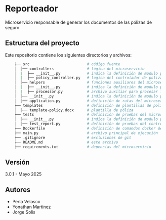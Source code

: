 # Reporteador

Microservicio responsable de generar los documentos de las pólizas de seguro

## Estructura del proyecto

Este repositorio contiene los siguientes directorios y archivos:

```bash
    ├── src                          # código fuente
    │  ├── controllers               # lógica del microservicio 
    │  |  ├── __init__.py            # indica la definición de modulo python
    │  |  ├── policy_controller.py   # logica del controlador de polizas
    │  ├── helpers                   # funciones auxiliares del microservicio
    │  |  ├── __init__.py            # indica la definición de modulo python
    │  |  ├── processor.py           # archivo auxiliar para procesar la plantilla de la póliza
    │  ├── __init__.py               # indica la definición de modulo python
    │  ├── application.py            # definición de rutas del microservicio
    ├── templates                    # definición de plantillas de polizas
    │  ├── template-policy.docx      # plantilla de póliza
    ├── tests                        # definición de pruebas del microservicio
    │  ├── __init__.py               # indica la definición de modulo python
    │  ├── test_report.py            # definición de pruebas del controlador policy
    ├── Dockerfile                   # definición de comandos docker del microservicio 
    ├── main.py                      # archivo principal de ejecución
    ├── .gitignore                   # exclusiones de git
    ├── README.md                    # este archivo
    ├── requirements.txt             # depencias del microservicio
```



## Versión

3.0.1 - Mayo 2025

## Autores

- Perla Velasco
- Yonathan Martinez
- Jorge Solis